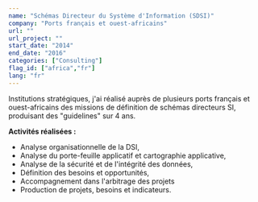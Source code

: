 ```yaml
---
name: "Schémas Directeur du Système d'Information (SDSI)"
company: "Ports français et ouest-africains"
url: ""
url_project: ""
start_date: "2014"
end_date: "2016"
categories: ["Consulting"]
flag_id: ["africa","fr"]
lang: "fr"
---
```


Institutions stratégiques, j'ai réalisé auprès de plusieurs ports français et ouest-africains des missions de définition de schémas directeurs SI, produisant des "guidelines" sur 4 ans.


__**Activités réalisées :**__
* Analyse organisationnelle de la DSI,
* Analyse du porte-feuille applicatif et cartographie applicative,
* Analyse de la sécurité et de l'intégrité des données,
* Définition des besoins et opportunités,
* Accompagnement dans l'arbitrage des projets
* Production de projets, besoins et indicateurs.



